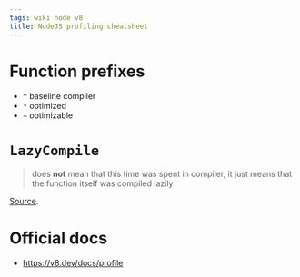 ```yaml
---
tags: wiki node v8
title: NodeJS profiling cheatsheet
---
```


# Function prefixes

-   `^` baseline compiler
-   `*` optimized
-   `~` optimizable

# `LazyCompile`

> does **not** mean that this time was spent in compiler, it just means that the function itself was compiled lazily

[Source](https://stackoverflow.com/a/26834673).

# Official docs

-   https://v8.dev/docs/profile
